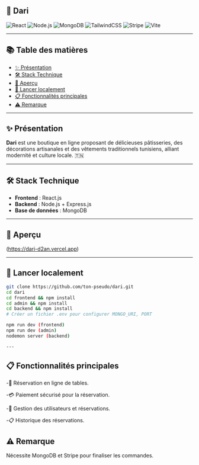 ## 🏡 Dari

![React](https://img.shields.io/badge/React-20232A?style=for-the-badge&logo=react&logoColor=61DAFB)
![Node.js](https://img.shields.io/badge/Node.js-339933?style=for-the-badge&logo=nodedotjs&logoColor=white)
![MongoDB](https://img.shields.io/badge/MongoDB-4EA94B?style=for-the-badge&logo=mongodb&logoColor=white)
![TailwindCSS](https://img.shields.io/badge/TailwindCSS-06B6D4?style=for-the-badge&logo=tailwindcss&logoColor=white)
![Stripe](https://img.shields.io/badge/Stripe-635BFF?style=for-the-badge&logo=stripe&logoColor=white)
![Vite](https://img.shields.io/badge/Vite-646CFF?style=for-the-badge&logo=vite&logoColor=white)

---

## 📚 Table des matières

- [✨ Présentation](#-présentation)
- [🛠️ Stack Technique](#️-stack-technique)
- [📸 Aperçu](#-aperçu)
- [🚀 Lancer localement](#-lancer-localement)
- [📋 Fonctionnalités principales](#-fonctionnalités-principales)
- [⚠️ Remarque](#️-remarque)


---

## ✨ Présentation

**Dari** est une boutique en ligne proposant de délicieuses pâtisseries, des décorations artisanales et des vêtements traditionnels tunisiens, alliant modernité et culture locale. 🇹🇳

---

## 🛠️ Stack Technique

- **Frontend** : React.js
- **Backend** : Node.js + Express.js
- **Base de données** : MongoDB

---

## 📸 Aperçu

(https://dari-d2an.vercel.app)

---

## 🚀 Lancer localement

```bash
git clone https://github.com/ton-pseudo/dari.git
cd dari
cd frontend && npm install
cd admin && npm install
cd backend && npm install
# Créer un fichier .env pour configurer MONGO_URI, PORT

npm run dev (frontend)
npm run dev (admin)
nodemon server (backend)

---
```
## 📋 Fonctionnalités principales
-📅 Réservation en ligne de tables.

-💳 Paiement sécurisé pour la réservation.

-👤 Gestion des utilisateurs et réservations.

-📋 Historique des réservations.


## ⚠️ Remarque
Nécessite MongoDB et Stripe pour finaliser les commandes.